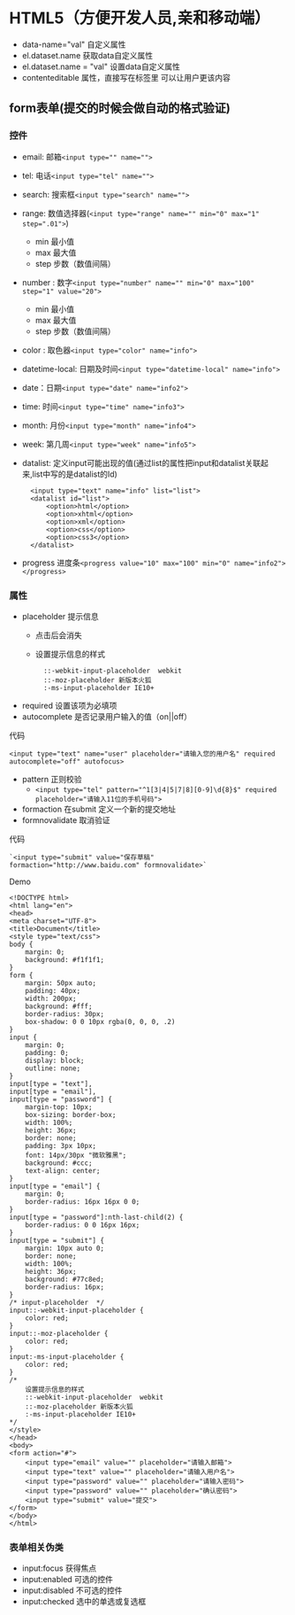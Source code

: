 # HTML5（方便开发人员,亲和移动端）
- data-name="val" 自定义属性 
- el.dataset.name 获取data自定义属性
- el.dataset.name = "val" 设置data自定义属性
- contenteditable 属性，直接写在标签里 可以让用户更该内容

## form表单(提交的时候会做自动的格式验证)

### 控件
- email: 邮箱`<input type="" name="">`
- tel: 电话`<input type="tel" name="">`
- search: 搜索框`<input type="search" name="">`
- range: 数值选择器(`<input type="range" name="" min="0" max="1" step=".01">`)
	- min 最小值
	- max 最大值
	- step 步数（数值间隔）
- number : 数字`<input type="number" name="" min="0" max="100" step="1" value="20">`
	- min 最小值
	- max 最大值
	- step 步数（数值间隔）
- color : 取色器`<input type="color" name="info">`
- datetime-local: 日期及时间`<input type="datetime-local" name="info">`
- date：日期`<input type="date" name="info2">`
- time: 时间`<input type="time" name="info3">`
- month: 月份`<input type="month" name="info4">`
- week: 第几周`<input type="week" name="info5">`
- datalist: 定义input可能出现的值(通过list的属性把input和datalist关联起来,list中写的是datalist的Id)

		<input type="text" name="info" list="list">
		<datalist id="list">
			<option>html</option>
			<option>xhtml</option>
			<option>xml</option>
			<option>css</option>
			<option>css3</option>
		</datalist>
- progress 进度条`<progress value="10" max="100" min="0" name="info2"></progress>`

### 属性
- placeholder 提示信息
	- 点击后会消失
	- 设置提示信息的样式
	
			::-webkit-input-placeholder  webkit
			::-moz-placeholder 新版本火狐
			:-ms-input-placeholder IE10+

- required 设置该项为必填项
- autocomplete 是否记录用户输入的值（on||off）

代码

	<input type="text" name="user" placeholder="请输入您的用户名" required autocomplete="off" autofocus>
- pattern 正则校验
	- `<input type="tel" pattern="^1[3|4|5|7|8][0-9]\d{8}$" required placeholder="请输入11位的手机号码">`
- formaction 在submit 定义一个新的提交地址
- formnovalidate 取消验证

代码

	`<input type="submit" value="保存草稿" formaction="http://www.baidu.com" formnovalidate>`

Demo

	<!DOCTYPE html>
	<html lang="en">
	<head>
	<meta charset="UTF-8">
	<title>Document</title>
	<style type="text/css">
	body {
		margin: 0;
		background: #f1f1f1;
	}
	form {
		margin: 50px auto;
		padding: 40px;
		width: 200px;
		background: #fff;
		border-radius: 30px;
		box-shadow: 0 0 10px rgba(0, 0, 0, .2)
	}
	input {
		margin: 0;
		padding: 0;
		display: block;
		outline: none;
	}
	input[type = "text"],
	input[type = "email"],
	input[type = "password"] {
		margin-top: 10px;
		box-sizing: border-box; 
		width: 100%;
		height: 36px;
		border: none;
		padding: 3px 10px;
		font: 14px/30px "微软雅黑";
		background: #ccc;
		text-align: center;
	}
	input[type = "email"] {
		margin: 0;
		border-radius: 16px 16px 0 0;
	}
	input[type = "password"]:nth-last-child(2) {
		border-radius: 0 0 16px 16px;
	}
	input[type = "submit"] {
		margin: 10px auto 0;
		border: none;
		width: 100%;
		height: 36px;
		background: #77c8ed;
		border-radius: 16px;
	}
	/* input-placeholder  */
	input::-webkit-input-placeholder {
		color: red;
	}
	input::-moz-placeholder {
		color: red;
	}
	input:-ms-input-placeholder {
		color: red;
	}
	/*
		设置提示信息的样式
		::-webkit-input-placeholder  webkit
		::-moz-placeholder 新版本火狐
		:-ms-input-placeholder IE10+
	*/
	</style>
	</head>
	<body>
	<form action="#">
		<input type="email" value="" placeholder="请输入邮箱">
		<input type="text" value="" placeholder="请输入用户名">
		<input type="password" value="" placeholder="请输入密码">
		<input type="password" value="" placeholder="确认密码">
		<input type="submit" value="提交">
	</form>
	</body>
	</html>

### 表单相关伪类
- input:focus 获得焦点
- input:enabled 可选的控件
- input:disabled 不可选的控件
- input:checked 选中的单选或复选框